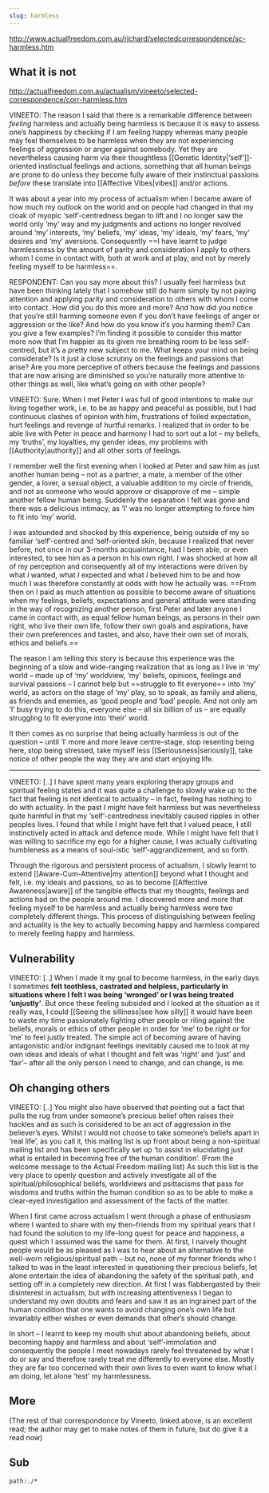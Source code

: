 ```yaml
---
slug: harmless
---
```


http://www.actualfreedom.com.au/richard/selectedcorrespondence/sc-harmless.htm

## What it is not

http://actualfreedom.com.au/actualism/vineeto/selected-correspondence/corr-harmless.htm

VINEETO: The reason I said that there is a remarkable difference between *feeling* harmless and actually being harmless is because it is easy to assess one’s happiness by checking if I am feeling happy whereas many people may feel themselves to be harmless when they are not experiencing feelings of aggression or anger against somebody. Yet they are nevertheless causing harm via their thoughtless [[Genetic Identity|‘self’]]-oriented instinctual feelings and actions, something that all human beings are prone to do unless they become fully aware of their instinctual passions *before* these translate into [[Affective Vibes|vibes]] and/or actions.

It was about a year into my process of actualism when I became aware of how much my outlook on the world and on people had changed in that my cloak of myopic ‘self’-centredness began to lift and I no longer saw the world only ‘my’ way and my judgments and actions no longer revolved around ‘my’ interests, ‘my’ beliefs, ‘my’ ideas, ‘my’ ideals, ‘my’ fears, ‘my’ desires and ‘my’ aversions. Consequently ==I have learnt to judge harmlessness by the amount of parity and consideration I apply to others whom I come in contact with, both at work and at play, and not by merely feeling myself to be harmless==.

RESPONDENT: Can you say more about this? I usually feel harmless but have been thinking lately that I somehow still do harm simply by not paying attention and applying parity and consideration to others with whom I come into contact. How did you do this more and more? And how did you notice that you’re still harming someone even if you don’t have feelings of anger or aggression or the like? And how do you know it’s you harming them? Can you give a few examples? I’m finding it possible to consider this matter more now that I’m happier as its given me breathing room to be less self-centred, but it’s a pretty new subject to me. What keeps your mind on being considerate? Is it just a close scrutiny on the feelings and passions that arise? Are you more perceptive of others because the feelings and passions that are now arising are diminished so you’re naturally more attentive to other things as well, like what’s going on with other people?

VINEETO: Sure. When I met Peter I was full of good intentions to make our living together work, i.e. to be as happy and peaceful as possible, but I had continuous clashes of opinion with him, frustrations of foiled expectation, hurt feelings and revenge of hurtful remarks. I realized that in order to be able live with Peter in peace and harmony I had to sort out a lot – my beliefs, my ‘truths’, my loyalties, my gender ideas, my problems with [[Authority|authority]] and all other sorts of feelings.

I remember well the first evening when I looked at Peter and saw him as just another human being – not as a partner, a mate, a member of the other gender, a lover, a sexual object, a valuable addition to my circle of friends, and not as someone who would approve or disapprove of me – simple another fellow human being. Suddenly the separation I felt was gone and there was a delicious intimacy, as ‘I’ was no longer attempting to force him to fit into ‘my’ world.

I was astounded and shocked by this experience, being outside of my so familiar ‘self’-centred and ‘self-oriented skin, because I realized that never before, not once in our 3-months acquaintance, had I been able, or even interested, to see him as a person in his own right. I was shocked at how all of my perception and consequently all of my interactions were driven by what *I* wanted, what *I* expected and what *I* believed him to be and how much I was therefore constantly at odds with how he actually was. ==From then on I paid as much attention as possible to become aware of situations when my feelings, beliefs, expectations and general attitude were standing in the way of recognizing another person, first Peter and later anyone I came in contact with, as equal fellow human beings, as persons in their own right, who live their own life, follow their own goals and aspirations, have their own preferences and tastes, and also, have their own set of morals, ethics and beliefs.==

The reason I am telling this story is because this experience was the beginning of a slow and wide-ranging realization that as long as I live in ‘my’ world – made up of ‘my’ worldview, ‘my’ beliefs, opinions, feelings and survival passions – I cannot help but ==struggle to fit everyone== into ‘my’ world, as actors on the stage of ‘my’ play, so to speak, as family and aliens, as friends and enemies, as ‘good people and ‘bad’ people. And not only am ‘I’ busy trying to do this, everyone else – all six billion of us – are equally struggling to fit everyone into ‘their’ world.

It then comes as no surprise that being actually harmless is out of the question – until ‘I’ more and more leave centre-stage, stop resenting being here, stop being stressed, take myself less [[Seriousness|seriously]], take notice of other people the way they are and start enjoying life.

---

VINEETO: [..] I have spent many years exploring therapy groups and spiritual feeling states and it was quite a challenge to slowly wake up to the fact that feeling is not identical to actuality – in fact, feeling has nothing to do with actuality. In the past I might have felt harmless but was nevertheless quite harmful in that my ‘self’-centredness inevitably caused ripples in other peoples lives. I found that while I might have felt that I valued peace, I still instinctively acted in attack and defence mode. While I might have felt that I was willing to sacrifice my ego for a higher cause, I was actually cultivating humbleness as a means of soul-istic ‘self’-aggrandizement, and so forth.

Through the rigorous and persistent process of actualism, I slowly learnt to extend [[Aware-Cum-Attentive|my attention]] beyond what I thought and felt, i.e. my ideals and passions, so as to become [[Affective Awareness|aware]] of the tangible effects that my thoughts, feelings and actions had on the people around me. I discovered more and more that feeling myself to be harmless and actually being harmless were two completely different things. This process of distinguishing between feeling and actuality is the key to actually becoming happy and harmless compared to merely feeling happy and harmless.

## Vulnerability

VINEETO: [..] When I made it my goal to become harmless, in the early days I sometimes **felt toothless, castrated and helpless, particularly in situations where I felt I was being ‘wronged’ or I was being treated ‘unjustly’**. But once these feeling subsided and I looked at the situation as it really was, I could [[Seeing the silliness|see how silly]] it would have been to waste my time passionately fighting other people or riling against the beliefs, morals or ethics of other people in order for ‘me’ to be right or for ‘me’ to feel justly treated. The simple act of becoming aware of having antagonistic and/or indignant feelings inevitably caused me to look at my own ideas and ideals of what I thought and felt was ‘right’ and ‘just’ and ‘fair’– after all the only person I need to change, and can change, is me.

## Oh changing others

VINEETO: [..] You might also have observed that pointing out a fact that pulls the rug from under someone’s precious belief often raises their hackles and as such is considered to be an act of aggression in the believer’s eyes. Whilst I would not choose to take someone’s beliefs apart in ‘real life’, as you call it, this mailing list is up front about being a non-spiritual mailing list and has been specifically set up ‘to assist in elucidating just what is entailed in becoming free of the human condition’. (From the welcome message to the Actual Freedom mailing list) As such this list is the very place to openly question and actively investigate all of the spiritual/philosophical beliefs, worldviews and psittacisms that pass for wisdoms and truths within the human condition so as to be able to make a clear-eyed investigation and assessment of the facts of the matter.

When I first came across actualism I went through a phase of enthusiasm where I wanted to share with my then-friends from my spiritual years that I had found the solution to my life-long quest for peace and happiness, a quest which I assumed was the same for them. At first, I naively thought people would be as pleased as I was to hear about an alternative to the well-worn religious/spiritual path – but no, none of my former friends who I talked to was in the least interested in questioning their precious beliefs, let alone entertain the idea of abandoning the safety of the spiritual path, and setting off in a completely new direction. At first I was flabbergasted by their disinterest in actualism, but with increasing attentiveness I began to understand my own doubts and fears and saw it as an ingrained part of the human condition that one wants to avoid changing one’s own life but invariably either wishes or even demands that other’s should change.

In short – I learnt to keep my mouth shut about abandoning beliefs, about becoming happy and harmless and about ‘self’-immolation and consequently the people I meet nowadays rarely feel threatened by what I do or say and therefore rarely treat me differently to everyone else. Mostly they are far too concerned with their own lives to even want to know what I am doing, let alone ‘test’ my harmlessness.

## More

(The rest of that correspondonce by Vineeto, linked above, is an excellent read; the author may get to make notes of them in future, but do give it a read now)

## Sub

```query
path:./*
```